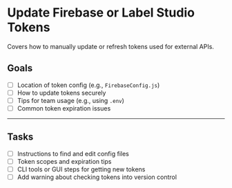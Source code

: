 # Update Firebase or Label Studio Tokens

Covers how to manually update or refresh tokens used for external APIs.

## Goals
- [ ] Location of token config (e.g., `FirebaseConfig.js`)
- [ ] How to update tokens securely
- [ ] Tips for team usage (e.g., using `.env`)
- [ ] Common token expiration issues

---

## Tasks
- [ ] Instructions to find and edit config files
- [ ] Token scopes and expiration tips
- [ ] CLI tools or GUI steps for getting new tokens
- [ ] Add warning about checking tokens into version control
